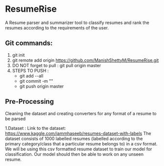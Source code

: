# ResumeRise
  A Resume parser and summarizer tool to classify resumes and rank the resumes according to the requirements of the user.
  
  
  
  ## Git commands:
  1. git init
  2. git remote add origin https://github.com/ManishShettyM/ResumeRise.git 
  3. DO NOT forget to pull :  git pull origin master
  4. STEPS TO PUSH :
      * git add --all
      * git commit -m "<message>"
      * git push origin master
  
  ## Pre-Processing
  Cleaning the dataset and creating converters for any format of a resume to be parsed
  
  1.Dataset :
    Link to the dataset: https://www.kaggle.com/iammhaseeb/resumes-dataset-with-labels
    The dataset consists of 1000 labelled resumes (labelled according to the primary category/class that a particular resume belongs to)      in a csv format.
    We will be using this csv formatted resume dataset to train our model for classification. Our model should then be able to work on any unseen resume.



